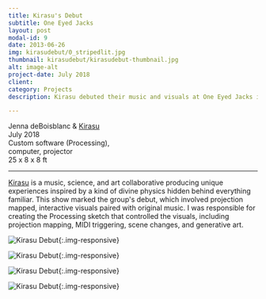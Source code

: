 ```yaml
---
title: Kirasu's Debut
subtitle: One Eyed Jacks
layout: post
modal-id: 9
date: 2013-06-26
img: kirasudebut/0_stripedlit.jpg
thumbnail: kirasudebut/kirasudebut-thumbnail.jpg
alt: image-alt
project-date: July 2018
client:
category: Projects
description: Kirasu debuted their music and visuals at One Eyed Jacks in New Orleans.

---
```


Jenna deBoisblanc & [Kirasu](http://www.kirasumusic.com/)   
July 2018  
Custom software (Processing),  
computer, projector     
25 x 8 x 8 ft  

---

[Kirasu](http://www.kirasumusic.com/) is a music, science, and art collaborative producing unique experiences inspired by a kind of divine physics hidden behind everything familiar. This show marked the group's debut, which involved projection mapped, interactive visuals paired with original music. I was responsible for creating the Processing sketch that controlled the visuals, including projection mapping, MIDI triggering, scene changes, and generative art.


![Kirasu Debut]({{site.url}}/img/portfolio/kirasudebut/neon3.jpg){:.img-responsive}

![Kirasu Debut]({{site.url}}/img/portfolio/kirasudebut/pink.jpg){:.img-responsive}

![Kirasu Debut]({{site.url}}/img/portfolio/kirasudebut/splash2.jpg){:.img-responsive}

![Kirasu Debut]({{site.url}}/img/portfolio/kirasudebut/crowd.jpg){:.img-responsive}
